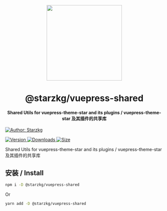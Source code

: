 <!-- markdownlint-disable -->
<p align="center">
  <img width="240" src="https://shentuzhigang.cn/vuepress-theme-star/images/hero.png" style="text-align: center;"/>
</p>
<h1 align="center">@starzkg/vuepress-shared</h1>
<h4 align="center">Shared Utils for vuepress-theme-star and its plugins / vuepress-theme-star 及其插件的共享库</h4>

[![Author: Starzkg](https://img.shields.io/badge/Author-Starzkg-blue.svg?style=for-the-badge)](https://shentuzhigang.cn)

<!-- markdownlint-restore -->

[![Version](https://img.shields.io/npm/v/@starzkg/vuepress-shared.svg?style=flat-square&logo=npm) ![Downloads](https://img.shields.io/npm/dm/@starzkg/vuepress-shared.svg?style=flat-square&logo=npm) ![Size](https://img.shields.io/bundlephobia/min/@starzkg/vuepress-shared?style=flat-square&logo=npm)](https://www.npmjs.com/package/@starzkg/vuepress-shared)

Shared Utils for vuepress-theme-star and its plugins / vuepress-theme-star 及其插件的共享库

## 安装 / Install

```bash
npm i -D @starzkg/vuepress-shared
```

Or

```bash
yarn add -D @starzkg/vuepress-shared
```
